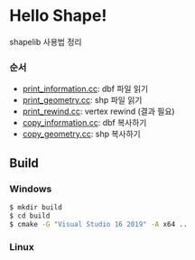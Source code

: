# Hello Shape!

shapelib 사용법 정리

### 순서

- [print_information.cc](https://github.com/Soo-Bin/helloshape/blob/main/print_information.cc): dbf 파일 읽기
- [print_geometry.cc](https://github.com/Soo-Bin/helloshape/blob/main/print_geometry.cc): shp 파일 읽기
- [print_rewind.cc](https://github.com/Soo-Bin/helloshape/blob/main/print_rewind.cc): vertex rewind (결과 필요)
- [copy_information.cc](https://github.com/Soo-Bin/helloshape/blob/main/copy_information.cc): dbf 복사하기
- [copy_geometry.cc](https://github.com/Soo-Bin/helloshape/blob/main/copy_geometry.cc): shp 복사하기

## Build

### Windows

```sh
$ mkdir build
$ cd build
$ cmake -G "Visual Studio 16 2019" -A x64 ..
```

### Linux

```sh

```
